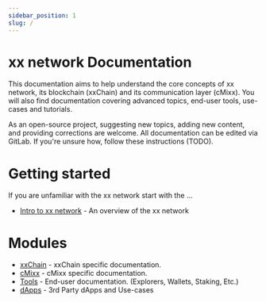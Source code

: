 ```yaml
---
sidebar_position: 1
slug: /
---
```


# xx network Documentation

This documentation aims to help understand the core concepts of xx network, its blockchain (xxChain) and its communication layer (cMixx). You will also find documentation covering advanced topics, end-user tools, use-cases and tutorials.

As an open-source project, suggesting new topics, adding new content, and providing corrections are welcome. All documentation can be edited via GitLab. If you're unsure how, follow these instructions (TODO).

# Getting started

If you are unfamiliar with the xx network start with the  ...

 * [Intro to xx network](overview/xxnetwork.md) - An overview of the xx network

# Modules

 * [xxChain](xxchain/xxchain.md) - xxChain specific documentation.
 * [cMixx](cmixx/cmixx.md) - cMixx specific documentation.
 * [Tools](tools/) - End-user documentation. (Explorers, Wallets, Staking, Etc.)
 * [dApps](dapps/intro.md) - 3rd Party dApps and Use-cases

